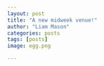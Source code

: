 ```yaml
---
layout: post
title: "A new midweek venue!"
author: "Liam Mason"
categories: posts
tags: [posts]
image: egg.png

---
```

